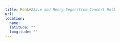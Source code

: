 ```yaml
---
title: Ren&#233;e and Henry Segerstrom Concert Hall
url:
location:
  name:
  latitude: ""
  longitude: ""
---
```

